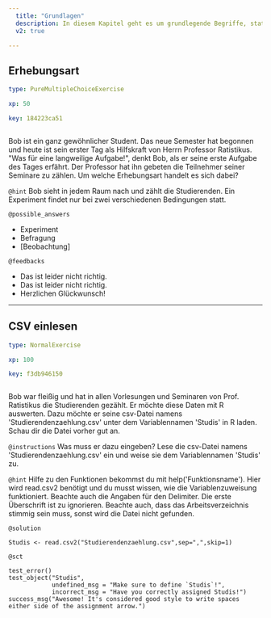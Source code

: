 ```yaml
---
  title: "Grundlagen"
  description: In diesem Kapitel geht es um grundlegende Begriffe, statistische Messgrößen, andere Kennzahlen und den Umgang mit Datensätzen. Dies ist also der Einstieg in die deskriptive Statistik.
  v2: true

---
```

## Erhebungsart

```yaml
type: PureMultipleChoiceExercise

xp: 50

key: 184223ca51



```

Bob ist ein ganz gewöhnlicher Student. Das neue Semester hat begonnen und heute ist sein erster Tag als Hilfskraft von Herrn Professor Ratistikus. "Was für eine langweilige Aufgabe!", denkt Bob, als er seine erste Aufgabe des Tages erfährt. Der Professor hat ihn gebeten die Teilnehmer seiner Seminare zu zählen. Um welche Erhebungsart handelt es sich dabei?


`@hint`
Bob sieht in jedem Raum nach und zählt die Studierenden. Ein Experiment findet nur bei zwei verschiedenen Bedingungen statt.





`@possible_answers`
- Experiment
- Befragung
- [Beobachtung]

`@feedbacks`
- Das ist leider nicht richtig.
- Das ist leider nicht richtig.
- Herzlichen Glückwunsch!





---
## CSV einlesen

```yaml
type: NormalExercise

xp: 100

key: f3db946150



```

Bob war fleißig und hat in allen Vorlesungen und Seminaren von Prof. Ratistikus die Studierenden gezählt. Er möchte diese Daten mit R auswerten. Dazu möchte er seine csv-Datei namens 'Studierendenzaehlung.csv' unter dem Variablennamen 'Studis' in R laden. Schau dir die Datei vorher gut an.

`@instructions`
Was muss er dazu eingeben? Lese die csv-Datei namens 'Studierendenzaehlung.csv' ein und weise sie dem Variablennamen 'Studis' zu.

`@hint`
Hilfe zu den Funktionen bekommst du mit help('Funktionsname'). Hier wird read.csv2 benötigt und du musst wissen, wie die Variablenzuweisung funktioniert. Beachte auch die Angaben für den Delimiter. Die erste Überschrift ist zu ignorieren. Beachte auch, dass das Arbeitsverzeichnis stimmig sein muss, sonst wird die Datei nicht gefunden.

`@solution`
```{r}
Studis <- read.csv2("Studierendenzaehlung.csv",sep=",",skip=1)
```

`@sct`
```{r}
test_error()
test_object("Studis",
            undefined_msg = "Make sure to define `Studis`!",
            incorrect_msg = "Have you correctly assigned Studis!")
success_msg("Awesome! It's considered good style to write spaces either side of the assignment arrow.")
```




